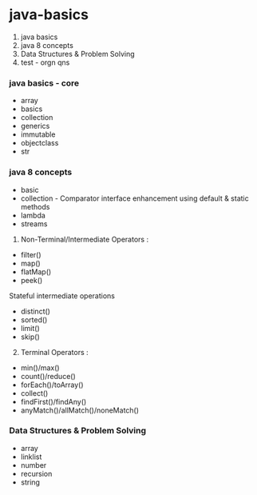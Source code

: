 # java-basics
1. java basics
2. java 8 concepts
3. Data Structures & Problem Solving
4. test - orgn qns 


### java basics - core
+   array
+   basics
+   collection
+   generics
+   immutable
+   objectclass
+   str


### java 8 concepts
+ basic
+ collection - Comparator interface enhancement using default & static methods
+ lambda
+ streams

1. Non-Terminal/Intermediate  Operators :
+	filter()
+	map()
+	flatMap()
+	peek()
  
  Stateful intermediate operations
+	distinct()
+	sorted()
+	limit()
+	skip()


  2. Terminal Operators :
+	min()/max()
+	count()/reduce()
+	forEach()/toArray()
+	collect()
+	findFirst()/findAny()
+	anyMatch()/allMatch()/noneMatch()



### Data Structures & Problem Solving
+   array
+   linklist
+   number
+   recursion
+   string